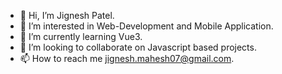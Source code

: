 - 👋 Hi, I’m Jignesh Patel.
- 👀 I’m interested in Web-Development and Mobile Application.
- 🌱 I’m currently learning Vue3.
- 💞️ I’m looking to collaborate on Javascript based projects.
- 📫 How to reach me jignesh.mahesh07@gmail.com.

<!---
jignesh1993/jignesh1993 is a ✨ special ✨ repository because its `README.md` (this file) appears on your GitHub profile.
You can click the Preview link to take a look at your changes.
--->
